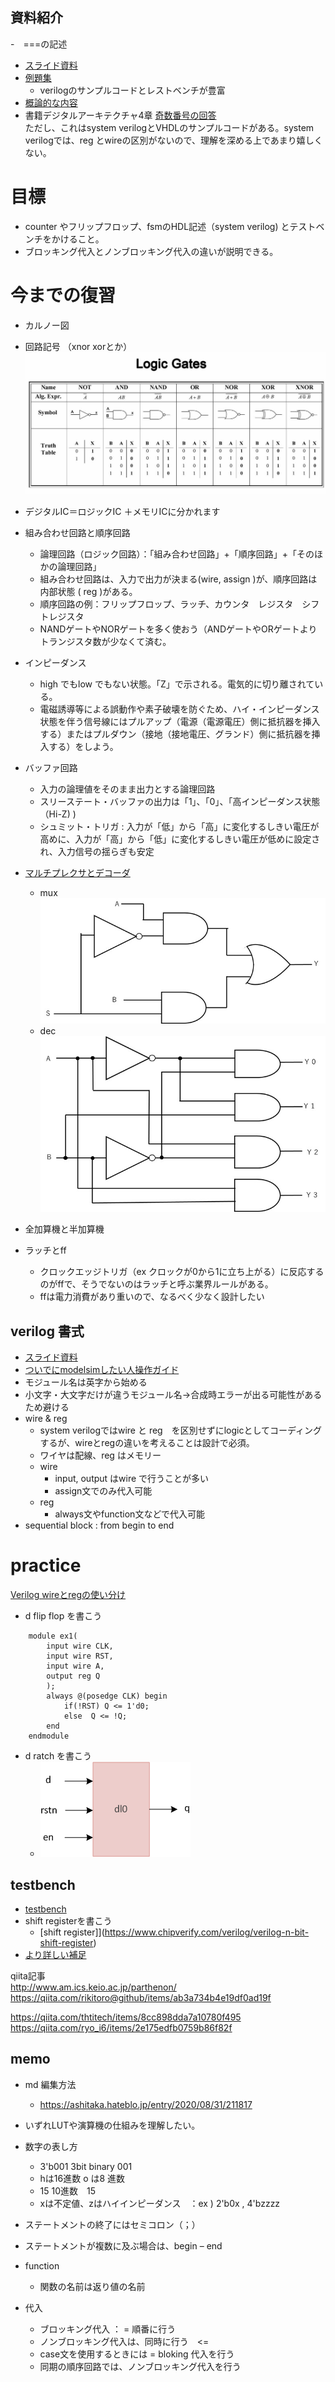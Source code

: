 ## 資料紹介　
-　===の記述
- [スライド資料](https://www.macnica.co.jp/business/semiconductor/articles/pdf/Verilog-HDL_Trial_Text_r1__1.pdf)
- [例題集](https://www.chipverify.com/verilog/verilog-tutorial)<br>
    - verilogのサンプルコードとレストベンチが豊富
- [概論的な内容](https://ednjapan.com/edn/articles/1003/01/news112.html)
- 書籍デジタルアーキテクチャ4章 [奇数番号の回答](https://booksite.elsevier.com/9780123944245/harris_solutions_odd.pdf)<br>
    ただし、これはsystem verilogとVHDLのサンプルコードがある。system verilogでは、reg とwireの区別がないので、理解を深める上であまり嬉しくない。

# 目標
- counter やフリップフロップ、fsmのHDL記述（system verilog) とテストベンチをかけること。
- ブロッキング代入とノンブロッキング代入の違いが説明できる。

# 今までの復習
- カルノー図
- 回路記号 （xnor xorとか）　
![](./image/2021-09-24-13-31-42.png)

- デジタルIC＝ロジックIC ＋メモリICに分かれます 
- 組み合わせ回路と順序回路
    - 論理回路（ロジック回路）：「組み合わせ回路」+「順序回路」+「そのほかの論理回路」
    - 組み合わせ回路は、入力で出力が決まる(wire, assign )が、順序回路は内部状態 ( reg )がある。
    - 順序回路の例：フリップフロップ、ラッチ、カウンタ　レジスタ　シフトレジスタ
    - NANDゲートやNORゲートを多く使おう（ANDゲートやORゲートよりトランジスタ数が少なくて済む。
- インピーダンス
    - high でもlow でもない状態。「Z」で示される。電気的に切り離されている。
    - 電磁誘導等による誤動作や素子破壊を防ぐため、ハイ・インピーダンス状態を伴う信号線にはプルアップ（電源（電源電圧）側に抵抗器を挿入する）またはプルダウン（接地（接地電圧、グランド）側に抵抗器を挿入する）をしよう。
- バッファ回路
    - 入力の論理値をそのまま出力とする論理回路<br>
    - スリーステート・バッファの出力は「1」、「0」、「高インピーダンス状態（Hi-Z) )
    - シュミット・トリガ : 入力が「低」から「高」に変化するしきい電圧が高めに、入力が「高」から「低」に変化するしきい電圧が低めに設定され、入力信号の揺らぎも安定
- [マルチプレクサとデコーダ](https://engineer-education.com/digital-circuit_combinational-circuit/)
    - mux 
    ![](./image/2021-09-23-16-35-44.png)
    - dec
    ![](./image/2021-09-23-16-36-04.png)
- 全加算機と半加算機
- ラッチとff
    - クロックエッジトリガ（ex クロックが0から1に立ち上がる）に反応するのがffで、そうでないのはラッチと呼ぶ業界ルールがある。
    - ffは電力消費があり重いので、なるべく少なく設計したい

## verilog 書式
- [スライド資料](https://www.macnica.co.jp/business/semiconductor/articles/pdf/Verilog-HDL_Trial_Text_r1__1.pdf)
- [ついでにmodelsimしたい人操作ガイド](https://www.macnica.co.jp/business/semiconductor/articles/pdf/Verilog-HDL_Trial_Lab-Manual_r1__1.pdf)
- モジュール名は英字から始める
- 小文字・大文字だけが違うモジュール名→合成時エラーが出る可能性があるため避ける
- wire & reg
    - system verilogではwire と reg　を区別せずにlogicとしてコーディングするが、wireとregの違いを考えることは設計で必須。
    - ワイヤは配線、reg はメモリー
    - wire
        - input, output はwire で行うことが多い
        - assign文でのみ代入可能
    - reg
        - always文やfunction文などで代入可能
- sequential block : from begin to end

# practice
[Verilog wireとregの使い分け](https://qiita.com/mmitti/items/b9830632291dab70a724)
- d flip flop  を書こう
```
    module ex1(
        input wire CLK,
        input wire RST,
        input wire A,
        output reg Q
        );
        always @(posedge CLK) begin
            if(!RST) Q <= 1'd0;
            else  Q <= !Q;
        end
    endmodule
```
- d ratch を書こう
    -  ![](./image/2021-09-24-14-00-20.png)

## testbench 

- [testbench](https://www.macnica.co.jp/business/semiconductor/articles/intel/110605/)
- shift registerを書こう
    - [shift register]](https://www.chipverify.com/verilog/verilog-n-bit-shift-register)
- [より詳しい補足](https://technobyte.org/testbench-in-verilog/)

qiita記事<br>
http://www.am.ics.keio.ac.jp/parthenon/
https://qiita.com/rikitoro@github/items/ab3a734b4e19df0ad19f

https://qiita.com/thtitech/items/8cc898dda7a10780f495
https://qiita.com/ryo_i6/items/2e175edfb0759b86f82f


## memo
- md 編集方法
    - https://ashitaka.hateblo.jp/entry/2020/08/31/211817
- いずれLUTや演算機の仕組みを理解したい。
- 数字の表し方
    - 3'b001 3bit binary 001 
    - hは16進数 o は8 進数
    - 15 10進数　15
    - xは不定値、zはハイインピーダンス　：ex ) 2'b0x , 4'bzzzz
- ステートメントの終了にはセミコロン（；）
- ステートメントが複数に及ぶ場合は、begin – end 

- function
    -  関数の名前は返り値の名前
- 代入
    - ブロッキング代入 ： = 順番に行う
    - ノンブロッキング代入は、同時に行う　<=
    - case文を使用するときには = bloking 代入を行う
    - 同期の順序回路では、ノンブロッキング代入を行う